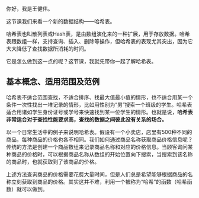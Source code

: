 你好，我是王健伟。

这节课我们来看一个新的数据结构——哈希表。

哈希表也叫散列表或Hash表，是由数组演化来的一种扩展，用于存放数据。哈希表跟数组一样，支持查询、插入、删除等操作，但哈希表的表现尤其突出，因为它大大降低了查找数据所消耗的时间。

它是怎么做到这一点的呢？这节课，我就先带你一起了解哈希表。

## 基本概念、适用范围及范例

哈希表不适合范围查找，不适合排序、找最大值最小值的情形，也不适合用某一个条件一次性找出一堆记录的情形，比如用性别为“男”搜索一个班级的学生。哈希表适合用诸如学生身份证号或学号来快速找到某一位学生的情形。也就是说，**哈希表非常适合对于查找性能要求高，查找的数据之间彼此没有关系的场合。**

以一个日常生活中的例子来说明哈希表。假设有一个小卖店，店里有500种不同的商品，每种商品的价格也各不相同。我们如何通过商品名称获取商品价格信息呢？传统的方法是创建一个商品数组来记录商品名称和对应的价格信息。当顾客询问某种商品的价格时，可以根据商品名称从数组的开始位置向下搜索，当搜索到该名称的商品时，也就获取到了该商品的价格。

上述方法查询商品的价格需要花费大量时间，但是人们总是希望能够根据商品的名称立刻获取到商品的价格。其实这并不难，利用一个被称为“哈希”的函数（哈希函数）就可以做到。